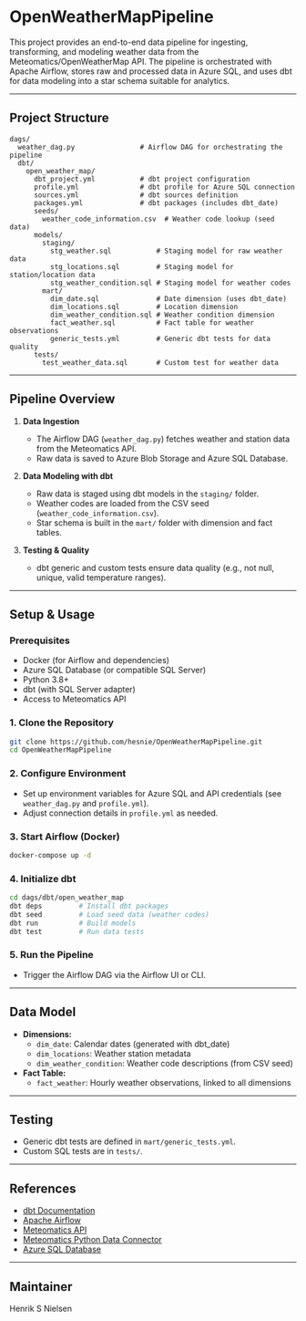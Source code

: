 # OpenWeatherMapPipeline

This project provides an end-to-end data pipeline for ingesting, transforming, and modeling weather data from the Meteomatics/OpenWeatherMap API. The pipeline is orchestrated with Apache Airflow, stores raw and processed data in Azure SQL, and uses dbt for data modeling into a star schema suitable for analytics.

---

## Project Structure

```
dags/
  weather_dag.py                # Airflow DAG for orchestrating the pipeline
  dbt/
    open_weather_map/
      dbt_project.yml           # dbt project configuration
      profile.yml               # dbt profile for Azure SQL connection
      sources.yml               # dbt sources definition
      packages.yml              # dbt packages (includes dbt_date)
      seeds/
        weather_code_information.csv  # Weather code lookup (seed data)
      models/
        staging/
          stg_weather.sql           # Staging model for raw weather data
          stg_locations.sql         # Staging model for station/location data
          stg_weather_condition.sql # Staging model for weather codes
        mart/
          dim_date.sql              # Date dimension (uses dbt_date)
          dim_locations.sql         # Location dimension
          dim_weather_condition.sql # Weather condition dimension
          fact_weather.sql          # Fact table for weather observations
          generic_tests.yml         # Generic dbt tests for data quality
      tests/
        test_weather_data.sql       # Custom test for weather data
```

---

## Pipeline Overview

1. **Data Ingestion**  
   - The Airflow DAG (`weather_dag.py`) fetches weather and station data from the Meteomatics API.
   - Raw data is saved to Azure Blob Storage and Azure SQL Database.

2. **Data Modeling with dbt**  
   - Raw data is staged using dbt models in the `staging/` folder.
   - Weather codes are loaded from the CSV seed (`weather_code_information.csv`).
   - Star schema is built in the `mart/` folder with dimension and fact tables.

3. **Testing & Quality**  
   - dbt generic and custom tests ensure data quality (e.g., not null, unique, valid temperature ranges).

---

## Setup & Usage

### Prerequisites

- Docker (for Airflow and dependencies)
- Azure SQL Database (or compatible SQL Server)
- Python 3.8+
- dbt (with SQL Server adapter)
- Access to Meteomatics API

### 1. Clone the Repository

```sh
git clone https://github.com/hesnie/OpenWeatherMapPipeline.git
cd OpenWeatherMapPipeline
```

### 2. Configure Environment

- Set up environment variables for Azure SQL and API credentials (see `weather_dag.py` and `profile.yml`).
- Adjust connection details in `profile.yml` as needed.

### 3. Start Airflow (Docker)

```sh
docker-compose up -d
```

### 4. Initialize dbt

```sh
cd dags/dbt/open_weather_map
dbt deps         # Install dbt packages
dbt seed         # Load seed data (weather codes)
dbt run          # Build models
dbt test         # Run data tests
```

### 5. Run the Pipeline

- Trigger the Airflow DAG via the Airflow UI or CLI.

---

## Data Model

- **Dimensions:**
  - `dim_date`: Calendar dates (generated with dbt_date)
  - `dim_locations`: Weather station metadata
  - `dim_weather_condition`: Weather code descriptions (from CSV seed)
- **Fact Table:**
  - `fact_weather`: Hourly weather observations, linked to all dimensions

---

## Testing

- Generic dbt tests are defined in `mart/generic_tests.yml`.
- Custom SQL tests are in `tests/`.

---

## References

- [dbt Documentation](https://docs.getdbt.com/)
- [Apache Airflow](https://airflow.apache.org/)
- [Meteomatics API](https://www.meteomatics.com/en/api/)
- [Meteomatics Python Data Connector](https://github.com/meteomatics/python-connector-api/tree/master/examples/notebooks)
- [Azure SQL Database](https://azure.microsoft.com/en-us/products/azure-sql/database/)

---

## Maintainer

Henrik S Nielsen
